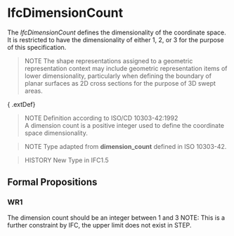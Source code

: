 # IfcDimensionCount

The _IfcDimensionCount_ defines the dimensionality of the coordinate space. It is restricted to have the dimensionality of either 1, 2, or 3 for the purpose of this specification.

> NOTE  The shape representations assigned to a geometric representation context may include geometric representation items of lower dimensionality, particularly when defining the boundary of planar surfaces as 2D cross sections for the purpose of 3D swept areas.

{ .extDef}
> NOTE  Definition according to ISO/CD 10303-42:1992  
> A dimension count is a positive integer used to define the coordinate space dimensionality.

> NOTE  Type adapted from **dimension_count** defined in ISO 10303-42.

> HISTORY  New Type in IFC1.5

## Formal Propositions

### WR1
The dimension count should be an integer between 1 and 3 NOTE: This is a further constraint by IFC, the upper limit does not exist in STEP.
